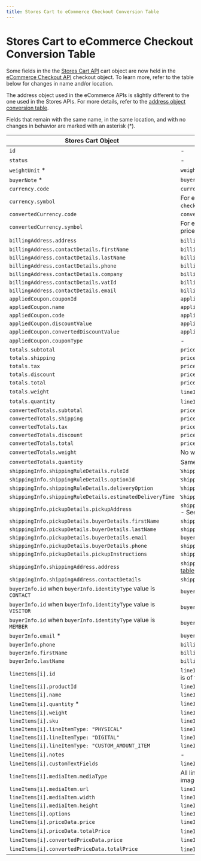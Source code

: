 ```yaml
---
title: Stores Cart to eCommerce Checkout Conversion Table
---
```


# Stores Cart to eCommerce Checkout Conversion Table

Some fields in the the [Stores Cart API](https://www.wix.com/velo/reference/wix-stores/cart) cart object are now held in the [eCommerce Checkout API](https://www.wix.com/velo/reference/wix-ecom-backend/checkout?branch=autodocs-wix-ecom-backend) checkout object. To learn more, refer to the table below for changes in name and/or location.

The address object used in the eCommerce APIs is slightly different to the one used in the Stores APIs. For more details, refer to the [address object conversion table](https://www.wix.com/velo/reference/wix-ecom-backend/address-object-conversion-table?branch=autodocs-wix-ecom-backend).

Fields that remain with the same name, in the same location, and with no changes in behavior are marked with an asterisk (*).

| Stores Cart Object                              | eCommerce Checkout Object                                 |
| ------------------------------------------------|-----------------------------------------------------------|
| `id`                                            | -                                                         |
| `status`                                        | -                                                         |
| `weightUnit` *                                  | `weightUnit`                                              |
| `buyerNote`  *                                   | `buyerNote`                                               |
| `currency.code`                                 | `currency`                                                |
| `currency.symbol`                               | For every price returned, we also provide the formatted price under `checkout.priceSummary` and/or `order.priceSummary`.                                                         |
| `convertedCurrency.code`                        | `conversionCurrency`                                      |
| `convertedCurrency.symbol`                      | For every converted price returned, we also provide the formatted converted price under `checkout.priceSummary` and/or `order.priceSummary`.                                                         |
| `billingAddress.address`| `billingInfo.address` - See [address object conversion table](https://www.wix.com/velo/reference/wix-ecom-backend/address-object-conversion-table?branch=autodocs-wix-ecom-backend) for more details.
| `billingAddress.contactDetails.firstName`       | `billingInfo.contactDetails.firstName`              |
| `billingAddress.contactDetails.lastName`        | `billingInfo.contactDetails.lastName`               |
| `billingAddress.contactDetails.phone`           | `billingInfo.contactDetails.phone`              |
| `billingAddress.contactDetails.company`         | `billingInfo.contactDetails.company`              |
| `billingAddress.contactDetails.vatId`           | `billingInfo.contactDetails.vatId`              |
| `billingAddress.contactDetails.email`           | `billingInfo.buyerInfo.email`              |
| `appliedCoupon.couponId`                        | `appliedDiscounts[i].coupon._id`                                               |
| `appliedCoupon.name`                            | `appliedDiscounts[i].coupon.name`                                               |
| `appliedCoupon.code`                            | `appliedDiscounts[i].coupon.code`                                               |
| `appliedCoupon.discountValue`                   | `appliedDiscounts[i].coupon.amount.amount`                                 |
| `appliedCoupon.convertedDiscountValue`          | `appliedDiscounts[i].coupon.convertedAmount`                               |
| `appliedCoupon.couponType`                      | -                                              |
| `totals.subtotal`                               | `priceSummary.subtotal.amount`                                               |
| `totals.shipping`                               | `priceSummary.shipping.amount`                                               |
| `totals.tax`                                    | `priceSummary.tax.amount`                                               |
| `totals.discount`                               | `priceSummary.discount.amount`                                               |
| `totals.total`                                  | `priceSummary.total.amount`                                               |
| `totals.weight`                                 | `lineItems[i].physicalProperties.weight` X `lineItems[i].quantity`                                            |
| `totals.quantity`                               | `lineItems[0].quantity` + `lineItems[1].quantity` + `lineItems[2].quantity`                          |
| `convertedTotals.subtotal`                      | `priceSummary.subtotal.convertedAmount`                                               |
| `convertedTotals.shipping`                      | `priceSummary.shipping.convertedAmount`                                               |
| `convertedTotals.tax`                           | `priceSummary.tax.convertedAmount`                                               |
| `convertedTotals.discount`                      | `priceSummary.discount.convertedAmount`                                               |
| `convertedTotals.total`                         | `priceSummary.total.convertedAmount`                                               |
| `convertedTotals.weight`                        | No weight conversion in checkout. Same value as Stores `cart.totals.weight`.|
| `convertedTotals.quantity`                      | Same value as Stores `cart.totals.quantity`.                        |
| `shippingInfo.shippingRuleDetails.ruleId`                | `ֿֿֿֿֿֿֿֿshippingInfo.region._id`                                               |
| `shippingInfo.shippingRuleDetails.optionId`              | `ֿֿֿֿֿֿֿֿshippingInfo.selectedCarrierServiceOption.title`                                              |
| `shippingInfo.shippingRuleDetails.deliveryOption`        | `ֿֿֿֿֿֿֿֿshippingInfo.selectedCarrierServiceOption.title`                                                |
| `shippingInfo.shippingRuleDetails.estimatedDeliveryTime` | `ֿֿֿֿֿֿֿֿshippingInfo.logistics.deliveryTime`                                              |
| `shippingInfo.pickupDetails.pickupAddress`               | `shippingInfo.selectedCarrierServiceOption.logistics.pickupDetails.address` - See [address object conversion table](https://www.wix.com/velo/reference/wix-ecom-backend/address-object-conversion-table?branch=autodocs-wix-ecom-backend) for more details.  |
| `shippingInfo.pickupDetails.buyerDetails.firstName`      | `shippingInfo.shippingDestination.contactDetails.firstName`                                     |
| `shippingInfo.pickupDetails.buyerDetails.lastName`       | `shippingInfo.shippingDestination.contactDetails.lastName`                                     |
| `shippingInfo.pickupDetails.buyerDetails.email`          | `buyerInfo.email`                                     |
| `shippingInfo.pickupDetails.buyerDetails.phone`          | `shippingInfo.shippingDestination.contactDetails.phone`                                     |
| `shippingInfo.pickupDetails.pickupInstructions`    | `shippingInfo.logistics.instructions`                                     |
| `shippingInfo.shippingAddress.address`             | `shippingInfo.shippingDestination.address` - See [address object conversion table](https://www.wix.com/velo/reference/wix-ecom-backend/address-object-conversion-table?branch=autodocs-wix-ecom-backend) for more details.  |
| `shippingInfo.shippingAddress.contactDetails`      | `shippingInfo.shippingDestination.contactDetails` |          |
| `buyerInfo.id` when `buyerInfo.identityType` value is `CONTACT` | `buyerInfo.contactId`                                               |
| `buyerInfo.id` when `buyerInfo.identityType` value is `VISITOR` | `buyerInfo.visitorId`                                               |
| `buyerInfo.id` when `buyerInfo.identityType` value is `MEMBER` | `buyerInfo.memberId`                                               |
| `buyerInfo.email`    *                              | `buyerInfo.email`                                               |
| `buyerInfo.phone`                                  | `billingInfo.contactDetails.phone`                                        |
| `buyerInfo.firstName`                              | `billingInfo.contactDetails.firstName`                                    |
| `buyerInfo.lastName`                               | `billingInfo.contactDetails.lastName`                                     |
| `lineItems[i].id`                                  | `lineItems[i]._id` - Note: this `_id` is of type GUID. In the Stores Cart API, the `id` is of type Int32.                                               |
| `lineItems[i].productId`                           | `lineItems[i].catalogReference.catalogItemId`
| `lineItems[i].name`                                | `lineItems[i].productName.original`                          |
| `lineItems[i].quantity`    *                        | `lineItems[i].quantity`                          |
| `lineItems[i].weight`                              | `lineItems[i].physicalProperties.weight`                  |
| `lineItems[i].sku`                                 | `lineItems[i].physicalProperties.sku`                                               |
| `lineItems[i].lineItemType: "PHYSICAL"`            | `lineItems[i].itemType.preset: "PHYSICAL"`                                |
| `lineItems[i].lineItemType: "DIGITAL"`             | `lineItems[i].itemType.preset: "DIGITAL"`                               |
| `lineItems[i].lineItemType: "CUSTOM_AMOUNT_ITEM`   | `lineItems[i].catalogReference`           |
| `lineItems[i].notes`                               | -                                               |
| `lineItems[i].customTextFields`                    | `lineItems[i].descriptionLines`                                             |
| `lineItems[i].mediaItem.mediaType`                 | All line item media in the eCommerce Cart, Checkout, and Order APIs are type image.
| `lineItems[i].mediaItem.url`                       | `lineItems[i].media.url`                                               |
| `lineItems[i].mediaItem.width`                     | `lineItems[i].media.width`                                               |
| `lineItems[i].mediaItem.height`                    | `lineItems[i].media.height`                                               |
| `lineItems[i].options`                             | `lineItems[i].catalogReference.options`
| `lineItems[i].priceData.price`                     | `lineItems[i].price.amount`                                               |
| `lineItems[i].priceData.totalPrice`                | `lineItems[i].price.amount` X `lineItems[i].quantity`                                 |
| `lineItems[i].convertedPriceData.price`            | `lineItems[i].price.convertedAmount`                                               |
| `lineItems[i].convertedPriceData.totalPrice`       | `lineItems[i].price.convertedAmount` X `lineItems[i].quantity`                       |